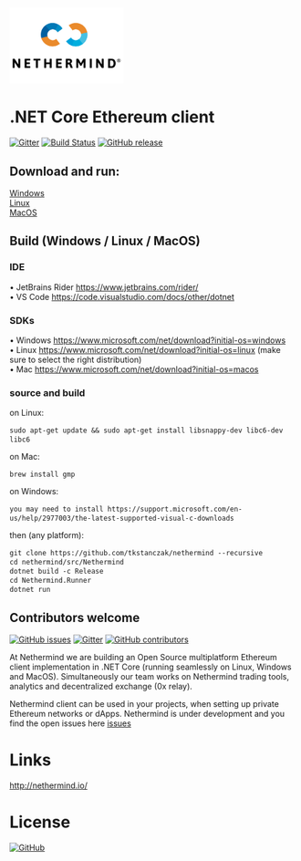 <img src="Nethermind.png" width="200">

# .NET Core Ethereum client

[![Gitter](https://img.shields.io/gitter/room/nethermindeth/nethermind.svg)](https://gitter.im/nethermindeth/nethermind)
[![Build Status](https://travis-ci.org/NethermindEth/nethermind.svg?branch=master)](https://travis-ci.org/NethermindEth/nethermind)
[![GitHub release](https://img.shields.io/github/release/NethermindEth/nethermind.svg)](https://github.com/NethermindEth/nethermind/releases)

## Download and run:
[Windows](http://downloads.nethermind.io)<br/>
[Linux](http://downloads.nethermind.io)<br/>
[MacOS](http://downloads.nethermind.io)<br/>

## Build (Windows / Linux / MacOS)

### IDE
•	JetBrains Rider https://www.jetbrains.com/rider/<br/>
•	VS Code https://code.visualstudio.com/docs/other/dotnet<br/>

### SDKs
•	Windows https://www.microsoft.com/net/download?initial-os=windows<br/>
•	Linux https://www.microsoft.com/net/download?initial-os=linux (make sure to select the right distribution)<br/>
•	Mac https://www.microsoft.com/net/download?initial-os=macos<br/>

### source and build

on Linux:
```
sudo apt-get update && sudo apt-get install libsnappy-dev libc6-dev libc6
```

on Mac:
```
brew install gmp
```

on Windows:
```
you may need to install https://support.microsoft.com/en-us/help/2977003/the-latest-supported-visual-c-downloads
```

then (any platform):
```
git clone https://github.com/tkstanczak/nethermind --recursive
cd nethermind/src/Nethermind
dotnet build -c Release
cd Nethermind.Runner
dotnet run
```

## Contributors welcome
[![GitHub issues](https://img.shields.io/github/issues/nethermindeth/nethermind.svg)](https://github.com/NethermindEth/nethermind/issues)
[![Gitter](https://img.shields.io/gitter/room/nethermindeth/nethermind.svg)](https://gitter.im/nethermindeth/nethermind)
[![GitHub contributors](https://img.shields.io/github/contributors/nethermindeth/nethermind.svg)](https://github.com/NethermindEth/nethermind/graphs/contributors)

At Nethermind we are building an Open Source multiplatform Ethereum client implementation in .NET Core (running seamlessly on Linux, Windows and MacOS). Simultaneously our team works on Nethermind trading tools, analytics and decentralized exchange (0x relay).

Nethermind client can be used in your projects, when setting up private Ethereum networks or dApps. Nethermind is under development and you find the open issues here [issues](https://github.com/NethermindEth/nethermind/issues)

# Links
http://nethermind.io/

# License
[![GitHub](https://img.shields.io/github/license/nethermindeth/nethermind.svg)](https://github.com/NethermindEth/nethermind/blob/master/LICENSE)

